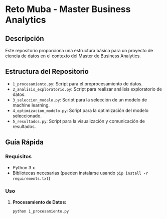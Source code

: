 # Reto Muba - Master Business Analytics

## Descripción
Este repositorio proporciona una estructura básica para un proyecto de ciencia de datos en el contexto del Master de Business Analytics. 

## Estructura del Repositorio

- `1_procesamiento.py`: Script para el preprocesamiento de datos.
- `2_analisis_exploratorio.py`: Script para realizar análisis exploratorio de datos.
- `3_seleccion_modelo.py`: Script para la selección de un modelo de machine learning.
- `4_optimizacion_modelo.py`: Script para la optimización del modelo seleccionado.
- `5_resultados.py`: Script para la visualización y comunicación de resultados.

## Guía Rápida

### Requisitos
- Python 3.x
- Bibliotecas necesarias (pueden instalarse usando `pip install -r requirements.txt`)

### Uso
1. **Procesamiento de Datos:**
   ```bash
   python 1_procesamiento.py
